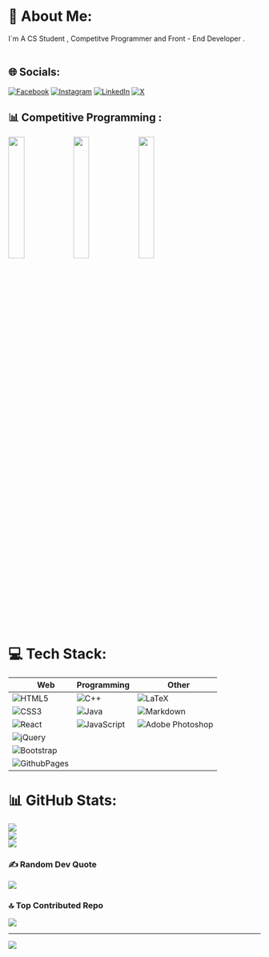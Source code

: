 # 💫 About Me:
I`m A CS Student , Competitve Programmer and Front - End Developer .<br><br>


## 🌐 Socials:
[![Facebook](https://img.shields.io/badge/Facebook-%231877F2.svg?logo=Facebook&logoColor=white)](https://facebook.com/AboWahbaZ) [![Instagram](https://img.shields.io/badge/Instagram-%23E4405F.svg?logo=Instagram&logoColor=white)](https://instagram.com/abowahbaz) [![LinkedIn](https://img.shields.io/badge/LinkedIn-%230077B5.svg?logo=linkedin&logoColor=white)](https://linkedin.com/in/https://www.linkedin.com/in/ahmed-mohammed-wahba-485bb8273/) [![X](https://img.shields.io/badge/X-black.svg?logo=X&logoColor=white)](https://x.com/@Abo_WahbaZ) 

## 📊 Competitive Programming :

[<img src="https://i.imgur.com/gJud9ZW.png" width="25%"/>](https://leetcode.com/Abo_WahbaZ/)
[<img src="https://i.imgur.com/JR0eIZx.png" width="25%"/>](https://codeforces.com/profile/Abo_WahbaZ)
[<img src="https://i.imgur.com/XqR7tBq.png" width="25%"/>](https://www.codechef.com/users/abo_wahbaz)


# 💻 Tech Stack:
|  &nbsp; &nbsp; &nbsp;Web           | Programming   |  &nbsp; &nbsp;Other | 
| ------------- | ------------- | ------------- | 
| ![HTML5](https://img.shields.io/badge/html5-%23E34F26.svg?style=flat&logo=html5&logoColor=white) | ![C++](https://img.shields.io/badge/c++-%2300599C.svg?style=flat&logo=c%2B%2B&logoColor=white)| ![LaTeX](https://img.shields.io/badge/latex-%23008080.svg?style=flat&logo=latex&logoColor=white) | 
| ![CSS3](https://img.shields.io/badge/css3-%231572B6.svg?style=flat&logo=css3&logoColor=white)| ![Java](https://img.shields.io/badge/java-%23ED8B00.svg?style=flat&logo=openjdk&logoColor=white) | ![Markdown](https://img.shields.io/badge/markdown-%23000000.svg?style=flat&logo=markdown&logoColor=white)  |
| ![React](https://img.shields.io/badge/react-%2320232a.svg?style=flat&logo=react&logoColor=%2361DAFB) |  ![JavaScript](https://img.shields.io/badge/javascript-%23323330.svg?style=flat&logo=javascript&logoColor=%23F7DF1E)| ![Adobe Photoshop](https://img.shields.io/badge/adobe%20photoshop-%2331A8FF.svg?style=flat&logo=adobe%20photoshop&logoColor=white)| 
| ![jQuery](https://img.shields.io/badge/jquery-%230769AD.svg?style=flat&logo=jquery&logoColor=white)|  |  | 
| ![Bootstrap](https://img.shields.io/badge/bootstrap-%238511FA.svg?style=flat&logo=bootstrap&logoColor=white)|  |  | 
| ![GithubPages](https://img.shields.io/badge/github%20pages-121013?style=flat&logo=github&logoColor=white) |  |  | 

<!-- 
## Web : &nbsp; ![CSS3](https://img.shields.io/badge/css3-%231572B6.svg?style=flat&logo=css3&logoColor=white)![HTML5](https://img.shields.io/badge/html5-%23E34F26.svg?style=flat&logo=html5&logoColor=white)![React](https://img.shields.io/badge/react-%2320232a.svg?style=flat&logo=react&logoColor=%2361DAFB)![jQuery](https://img.shields.io/badge/jquery-%230769AD.svg?style=flat&logo=jquery&logoColor=white)![GithubPages](https://img.shields.io/badge/github%20pages-121013?style=flat&logo=github&logoColor=white)![Bootstrap](https://img.shields.io/badge/bootstrap-%238511FA.svg?style=flat&logo=bootstrap&logoColor=white) 

## Programming Languages : &nbsp; ![C++](https://img.shields.io/badge/c++-%2300599C.svg?style=flat&logo=c%2B%2B&logoColor=white) ![Java](https://img.shields.io/badge/java-%23ED8B00.svg?style=flat&logo=openjdk&logoColor=white) ![JavaScript](https://img.shields.io/badge/javascript-%23323330.svg?style=flat&logo=javascript&logoColor=%23F7DF1E)
## Other : &nbsp;![LaTeX](https://img.shields.io/badge/latex-%23008080.svg?style=flat&logo=latex&logoColor=white) ![Markdown](https://img.shields.io/badge/markdown-%23000000.svg?style=flat&logo=markdown&logoColor=white) ![Adobe Photoshop](https://img.shields.io/badge/adobe%20photoshop-%2331A8FF.svg?style=flat&logo=adobe%20photoshop&logoColor=white) -->
# 📊 GitHub Stats:
![](https://github-readme-stats.vercel.app/api?username=abowahbaz&theme=blueberry&hide_border=false&include_all_commits=true&count_private=false)<br/>
![](https://github-readme-streak-stats.herokuapp.com/?user=abowahbaz&theme=blueberry&hide_border=false)<br/>
![](https://github-readme-stats.vercel.app/api/top-langs/?username=abowahbaz&theme=blueberry&hide_border=false&include_all_commits=true&count_private=false&layout=compact)

### ✍️ Random Dev Quote
![](https://quotes-github-readme.vercel.app/api?type=vetical&theme=tokyonight)

### 🔝 Top Contributed Repo
![](https://github-contributor-stats.vercel.app/api?username=abowahbaz&limit=5&theme=tokyonight&combine_all_yearly_contributions=true)

---
[![](https://visitcount.itsvg.in/api?id=abowahbaz&icon=5&color=12)](https://visitcount.itsvg.in)

<!-- Proudly created with GPRM ( https://gprm.itsvg.in ) -->
